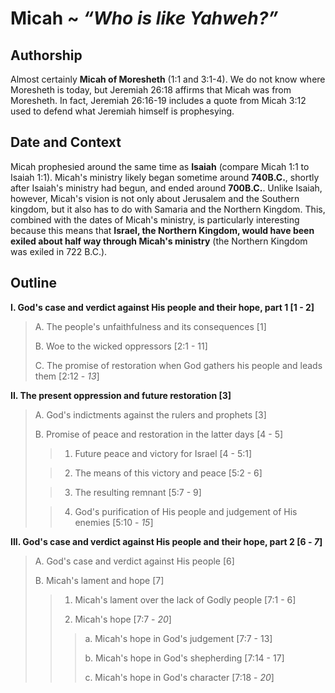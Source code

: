 # Micah ~ *“Who is like Yahweh?”*

## Authorship
Almost certainly **Micah of Moresheth** (1:1 and 3:1-4).  We do not know where Moresheth is today, but Jeremiah 26:18 affirms that Micah was from Moresheth.  In fact, Jeremiah 26:16-19 includes a quote from Micah 3:12 used to defend what Jeremiah himself is prophesying.

## Date and Context
Micah prophesied around the same time as **Isaiah** (compare Micah 1:1 to Isaiah 1:1).  Micah's ministry likely began sometime around **740B.C.**, shortly after Isaiah's ministry had begun, and ended around **700B.C.**.  Unlike Isaiah, however, Micah's vision is not only about Jerusalem and the Southern kingdom, but it also has to do with Samaria and the Northern Kingdom.  This, combined with the dates of Micah's ministry, is particularly interesting because this means that **Israel, the Northern Kingdom, would have been exiled about half way through Micah's ministry** (the Northern Kingdom was exiled in 722 B.C.).

## Outline
**I. God's case and verdict against His people and their hope, part 1  [1 - 2]**

  > A. The people's unfaithfulness and its consequences  [1]
  > 
  > B. Woe to the wicked oppressors  [2:1 - 11]
  > 
  > C. The promise of restoration when God gathers his people and leads them  [2:12 - *13*]

**II. The present oppression and future restoration  [3]**

  > A. God's indictments against the rulers and prophets  [3]
  > 
  > B. Promise of peace and restoration in the latter days  [4 - 5]
  > 
  > > 1. Future peace and victory for Israel  [4 - 5:1]
  > 
  > > 2. The means of this victory and peace  [5:2 - 6]
  > 
  > > 3. The resulting remnant  [5:7 - 9]
  > 
  > > 4. God's purification of His people and judgement of His enemies  [5:10 - *15*]

**III. God's case and verdict against His people and their hope, part 2  [6 - *7*]**

  > A. God's case and verdict against His people  [6]
  > 
  > B. Micah's lament and hope  [7]
  > 
  > > 1. Micah's lament over the lack of Godly people  [7:1 - 6]
  > > 
  > > 2. Micah's hope  [7:7 - *20*]
  > > 
  > >  > a. Micah's hope in God's judgement  [7:7 - 13]
  > >  > 
  > >  > b. Micah's hope in God's shepherding  [7:14 - 17]
  > >  > 
  > >  > c. Micah's hope in God's character  [7:18 - *20*]
